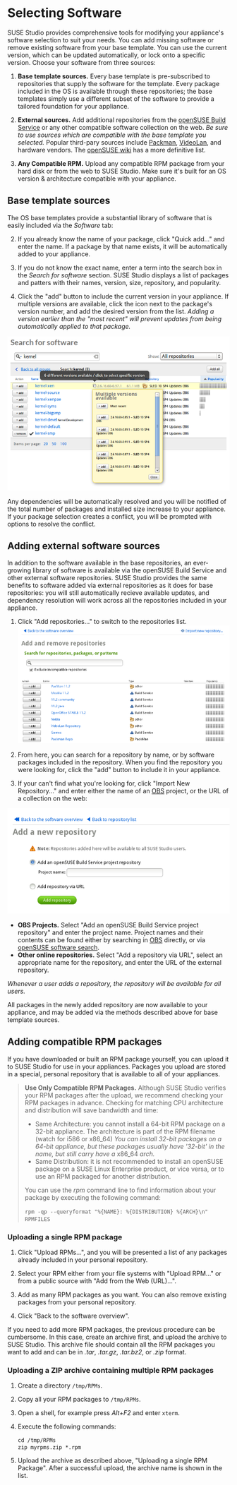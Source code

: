 # Selecting Software


[OBS]:               http://build.opensuse.org
[Packman]:           http://packman.links2linux.org/
[VideoLan]:          http://www.videolan.org/vlc/download-suse.html
[openSUSE wiki]: http://en.opensuse.org/Additional_package_repositories
[openSUSE software search]: http://software.opensuse.org/search

SUSE Studio provides comprehensive tools for modifying your appliance's
software selection to suit your needs. You can add missing software or
remove existing software from your base template.  You can use the
current version, which can be updated automatically, or lock onto a
specific version. Choose your software from three sources:

1. **Base template sources.**  Every base template is pre-subscribed to
   repositories that supply the software for the template. Every package
   included in the OS is available through these repositories; the base
   templates simply use a different subset of the software to provide a
   tailored foundation for your appliance.

2. **External sources.**  Add additional repositories from the [openSUSE
   Build Service][OBS] or any other compatible software collection on
   the web. *Be sure to use sources which are compatible with the base
   template you selected.*
   Popular third-pary sources include [Packman], [VideoLan], and
   hardware vendors. The [openSUSE wiki] has a more definitive list.

3. **Any Compatible RPM.**  Upload any compatible RPM package from your
   hard disk or from the web to SUSE Studio. Make sure it's built for an
   OS version & architecture compatible with your appliance.

## Base template sources

The OS base templates provide a substantial library of software that is
easily included via the *Software* tab:

2. If you already know the name of your package, click "Quick add..."
   and enter the name. If a package by that name exists, it will be
   automatically added to your appliance.

3. If you do not know the exact name, enter a term into the search box
   in the *Search for software* section. SUSE Studio displays a list of
   packages and patters with their names, version, size, repository, and
   popularity.

4. Click the "add" button to include the current version in your
   appliance. If multiple versions are available, click the icon next to
   the package's version number, and add the desired version from the
   list. *Adding a version earlier than the "most recent" will prevent
   updates from being automatically applied to that package.*

![Studio search and select software version](studio-select-versions.png)

Any dependencies will be automatically resolved and you will be notified
of the total number of packages and installed size increase to your
appliance. If your package selection creates a conflict, you will be
prompted with options to resolve the conflict.

## Adding external software sources

In addition to the software available in the base repositories, an
ever-growing library of software is available via the openSUSE Build
Service and other external software repositories. SUSE Studio provides
the same benefits to software added via external repositories as it does
for base repositories: you will still automatically recieve available
updates, and dependency resolution will work across all the repositories
included in your appliance.

1. Click "Add repositories..." to switch to the repositories list.
![Studio Qs Addrepo Overview](studio-qs-addrepo-overview.png)

2. From here, you can search for a repository by name, or by software
   packages included in the repository. When you find the repository you
   were looking for, click the "add" button to include it in your
   appliance.

3. If your can't find what you're looking for, click "Import New
   Repository..." and enter either the name of an
   [OBS] project, or the URL of a collection on the web:

![Studio Qs Addrepo Import](studio-qs-addrepo-import.png)

* **OBS Projects.**  Select "Add an openSUSE Build Service project
  repository" and enter the project name. Project names and their
  contents can be found either by searching in [OBS] directly, or via
  [openSUSE software search].
* **Other online repositories.** Select "Add a repository via URL",
  select an appropriate name for the repository, and enter the URL of
  the external repository.

*Whenever a user adds a repository, the repository will be available for
all users.*

All packages in the newly added repository are now available to your
appliance, and may be added via the methods described above for base
template sources.


## Adding compatible RPM packages

If you have downloaded or built an RPM package yourself, you can upload
it to SUSE Studio for use in your appliances. Packages you upload are
stored in a special, personal repository that is available to all of
your appliances.

> **Use Only Compatible RPM Packages.** Although SUSE Studio verifies
> your RPM packages after the upload, we recommend checking your RPM
> packages in advance. Checking for matching CPU architecture and
> distribution will save bandwidth and time:
>
> * Same Architecture: you cannot install a 64-bit RPM package on
>   a 32-bit appliance. The architecture is part of the RPM filename
>   (watch for i586 or x86_64) *You can install 32-bit packages on
>   a 64-bit appliance, but these packages usually have '32-bit' in
>   the name, but still carry have a* x86_64 *arch.*
> * Same Distribution: it is not recommended to install an openSUSE
>   package on a SUSE Linux Enterprise product, or vice versa, or
>   to use an RPM packaged for another distribution.
>
> You can use the *rpm* command line to find information about your
> package by executing the following command:
>
> `rpm -qp --queryformat "%{NAME}: %{DISTRIBUTION} %{ARCH}\n" RPMFILES`

### Uploading a single RPM package

1. Click "Upload RPMs...", and you will be presented a list of any
   packages already included in your personal repository.

2. Select your RPM either from your file systems with "Upload RPM..." or
   from a public source with "Add from the Web (URL)...".

3. Add as many RPM packages as you want. You can also remove existing
   packages from your personal repository.

4. Click "Back to the software overview".

If you need to add more RPM packages, the previous procedure can be
cumbersome. In this case, create an archive first, and upload the
archive to SUSE Studio. This archive file should contain all the RPM
packages you want to add and can be in *.tar*, *.tar.gz*, *.tar.bz2*, or
*.zip* format.

### Uploading a ZIP archive containing multiple RPM packages

1. Create a directory `/tmp/RPMs`.
2. Copy all your RPM packages to `/tmp/RPMs`.
3. Open a shell, for example press *Alt+F2* and enter `xterm`.
4. Execute the following commands:

       cd /tmp/RPMs
       zip myrpms.zip *.rpm

5. Upload the archive as described above, "Uploading a single RPM
   Package". After a successful upload, the archive name is shown
   in the list.
